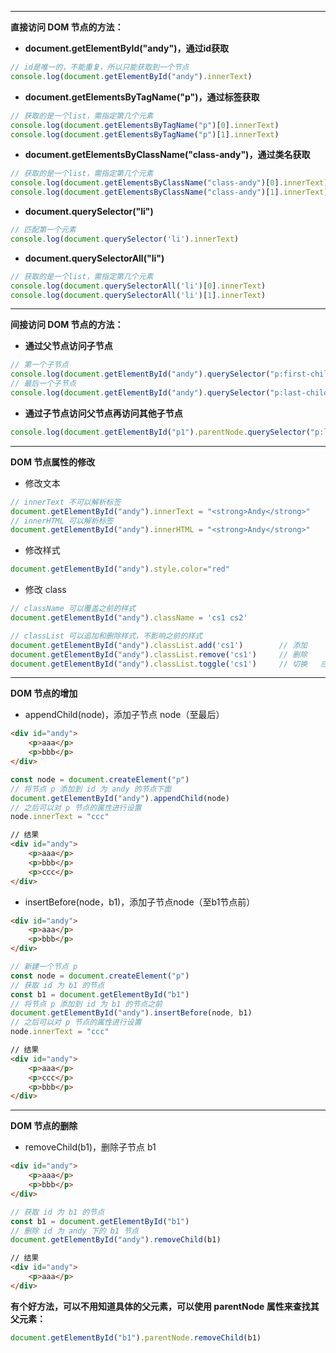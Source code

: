 
---

**直接访问 DOM 节点的方法：**

- **document.getElementById("andy")，通过id获取**
```javascript
// id是唯一的，不能重复，所以只能获取到一个节点
console.log(document.getElementById("andy").innerText)
```

- **document.getElementsByTagName("p")，通过标签获取**
```javascript
// 获取的是一个list，需指定第几个元素
console.log(document.getElementsByTagName("p")[0].innerText)
console.log(document.getElementsByTagName("p")[1].innerText)
```

- **document.getElementsByClassName("class-andy")，通过类名获取**
```javascript
// 获取的是一个list，需指定第几个元素
console.log(document.getElementsByClassName("class-andy")[0].innerText)
console.log(document.getElementsByClassName("class-andy")[1].innerText)
```

- **document.querySelector("li")**
```javascript
// 匹配第一个元素
console.log(document.querySelector('li').innerText)
```

- **document.querySelectorAll("li")**
```javascript
// 获取的是一个list，需指定第几个元素
console.log(document.querySelectorAll('li')[0].innerText)
console.log(document.querySelectorAll('li')[1].innerText)
```

------------

**间接访问 DOM 节点的方法：**

- **通过父节点访问子节点**
```javascript
// 第一个子节点
console.log(document.getElementById("andy").querySelector("p:first-child").innerHTML)
// 最后一个子节点
console.log(document.getElementById("andy").querySelector("p:last-child").innerHTML)
```

- **通过子节点访问父节点再访问其他子节点**
```javascript
console.log(document.getElementById("p1").parentNode.querySelector("p:last-child").innerHTML)
```

------------

**DOM 节点属性的修改**

- 修改文本
```javascript
// innerText 不可以解析标签
document.getElementById("andy").innerText = "<strong>Andy</strong>"
// innerHTML 可以解析标签
document.getElementById("andy").innerHTML = "<strong>Andy</strong>"
```

- 修改样式
```javascript
document.getElementById("andy").style.color="red"
```

- 修改 class
```javascript
// className 可以覆盖之前的样式
document.getElementById("andy").className = 'cs1 cs2'
```

```javascript
// classList 可以追加和删除样式，不影响之前的样式
document.getElementById("andy").classList.add('cs1')        // 添加
document.getElementById("andy").classList.remove('cs1')     // 删除
document.getElementById("andy").classList.toggle('cs1')     // 切换	应用在开关上
```

------------

**DOM 节点的增加**

- appendChild(node)，添加子节点 node（至最后）
```html
<div id="andy">
	<p>aaa</p>
	<p>bbb</p>
</div>
```

```javascript
const node = document.createElement("p")
// 将节点 p 添加到 id 为 andy 的节点下面
document.getElementById("andy").appendChild(node)
// 之后可以对 p 节点的属性进行设置
node.innerText = "ccc"
```

```html
// 结果
<div id="andy">
	<p>aaa</p>
	<p>bbb</p>
	<p>ccc</p>
</div>
```

- insertBefore(node，b1)，添加子节点node（至b1节点前）
```html
<div id="andy">
	<p>aaa</p>
	<p>bbb</p>
</div>
```
```javascript
// 新建一个节点 p
const node = document.createElement("p")
// 获取 id 为 b1 的节点
const b1 = document.getElementById("b1")
// 将节点 p 添加到 id 为 b1 的节点之前
document.getElementById("andy").insertBefore(node, b1)
// 之后可以对 p 节点的属性进行设置
node.innerText = "ccc"
```
```html
// 结果
<div id="andy">
	<p>aaa</p>
	<p>ccc</p>
	<p>bbb</p>
</div>
```

------------

**DOM 节点的删除**

- removeChild(b1)，删除子节点 b1
```html
<div id="andy">
	<p>aaa</p>
	<p>bbb</p>
</div>
```
```javascript
// 获取 id 为 b1 的节点
const b1 = document.getElementById("b1")
// 删除 id 为 andy 下的 b1 节点
document.getElementById("andy").removeChild(b1)
```
```html
// 结果
<div id="andy">
	<p>aaa</p>
</div>
```

**有个好方法，可以不用知道具体的父元素，可以使用 parentNode 属性来查找其父元素：**
```javascript
document.getElementById("b1").parentNode.removeChild(b1)
```


